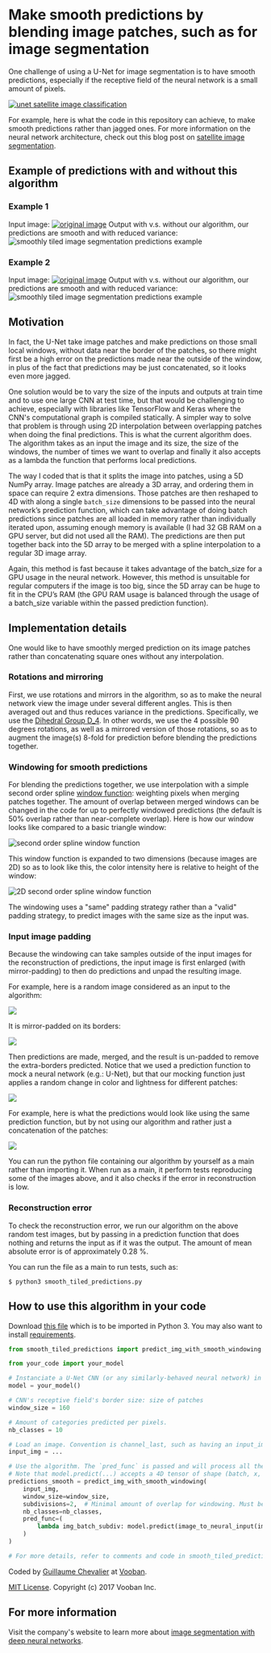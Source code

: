 # Make smooth predictions by blending image patches, such as for image segmentation

One challenge of using a U-Net for image segmentation is to have smooth predictions, especially if the receptive field of the neural network is a small amount of pixels.

[![unet satellite image classification](images/unet-satellite-image-classification.jpg)](https://vooban.com/en/tips-articles-geek-stuff/satellite-image-segmentation-workflow-with-u-net/)

For example, here is what the code in this repository can achieve, to make smooth predictions rather than jagged ones. For more information on the neural network architecture, check out this blog post on [satellite image segmentation](https://vooban.com/en/tips-articles-geek-stuff/satellite-image-segmentation-workflow-with-u-net/).

## Example of predictions with and without this algorithm
### Example 1
Input image:
[![original image](images/6100_1_3.jpg)](https://www.kaggle.com/c/dstl-satellite-imagery-feature-detection)
Output with v.s. without our algorithm, our predictions are smooth and with reduced variance:
![smoothly tiled image segmentation predictions example](images/6100_1_3_before_after.gif)

### Example 2
Input image:
[![original image](images/6100_2_4.jpg)](https://www.kaggle.com/c/dstl-satellite-imagery-feature-detection)
Output with v.s. without our algorithm, our predictions are smooth and with reduced variance:
![smoothly tiled image segmentation predictions example](images/6100_2_4_before_after.gif)

## Motivation

In fact, the U-Net take image patches and make predictions on those small local windows, without data near the border of the patches, so there might first be a high error on the predictions made near the outside of the window, in plus of the fact that predictions may be just concatenated, so it looks even more jagged.

One solution would be to vary the size of the inputs and outputs at train time and to use one large CNN at test time, but that would be challenging to achieve, especially with libraries like TensorFlow and Keras where the CNN's computational graph is compiled statically. A simpler way to solve that problem is through using 2D interpolation between overlapping patches when doing the final predictions. This is what the current algorithm does. The algorithm takes as an input the image and its size, the size of the windows, the number of times we want to overlap and finally it also accepts as a lambda the function that performs local predictions.

The way I coded that is that it splits the image into patches, using a 5D NumPy array. Image patches are already a 3D array, and ordering them in space can require 2 extra dimensions. Those patches are then reshaped to 4D with along a single `batch_size` dimensions to be passed into the neural network’s prediction function, which can take advantage of doing batch predictions since patches are all loaded in memory rather than individually iterated upon, assuming enough memory is available (I had 32 GB RAM on a GPU server, but did not used all the RAM). The predictions are then put together back into the 5D array to be merged with a spline interpolation to a regular 3D image array.

Again, this method is fast because it takes advantage of the batch_size for a GPU usage in the neural network. However, this method is unsuitable for regular computers if the image is too big, since the 5D array can be huge to fit in the CPU’s RAM (the GPU RAM usage is balanced through the usage of a batch_size variable within the passed prediction function).

## Implementation details

One would like to have smoothly merged prediction on its image patches rather than concatenating square ones without any interpolation.

### Rotations and mirroring

First, we use rotations and mirrors in the algorithm, so as to make the neural network view the image under several different angles. This is then averaged out and thus reduces variance in the predictions. Specifically, we use the [Dihedral Group D_4](http://mathworld.wolfram.com/DihedralGroupD4.html). In other words, we use the 4 possible 90 degrees rotations, as well as a mirrored version of those rotations, so as to augment the image(s) 8-fold for prediction before blending the predictions together.

### Windowing for smooth predictions

For blending the predictions together, we use interpolation with a simple second order spline [window function](https://en.wikipedia.org/wiki/Window_function): weighting pixels when merging patches together. The amount of overlap between merged windows can be changed in the code for up to perfectly windowed predictions (the default is 50% overlap rather than near-complete overlap). Here is how our window looks like compared to a basic triangle window:

![second order spline window function](images/spline.png)

This window function is expanded to two dimensions (because images are 2D) so as to look like this, the color intensity here is relative to height of the window:

![2D second order spline window function](images/2D_spline.png)

The windowing uses a "same" padding strategy rather than a "valid" padding strategy, to predict images with the same size as the input was.

### Input image padding

Because the windowing can take samples outside of the input images for the reconstruction of predictions, the input image is first enlarged (with mirror-padding) to then do predictions and unpad the resulting image.

For example, here is a random image considered as an input to the algorithm:

![](images/figure_1.png)

It is mirror-padded on its borders:

![](images/figure_2.png)

Then predictions are made, merged, and the result is un-padded to remove the extra-borders predicted. Notice that we used a prediction function to mock a neural network (e.g.: U-Net), but that our mocking function just applies a random change in color and lightness for different patches:

![](images/figure_3.png)

For example, here is what the predictions would look like using the same prediction function, but by not using our algorithm and rather just a concatenation of the patches:

![](images/figure_4.png)

You can run the python file containing our algorithm by yourself as a main rather than importing it. When run as a main, it perform tests reproducing some of the images above, and it also checks if the error in reconstruction is low.

### Reconstruction error

To check the reconstruction error, we run our algorithm on the above random test images, but by passing in a prediction function that does nothing and returns the input as if it was the output. The amount of mean absolute error is of approximately 0.28 %.

You can run the file as a main to run tests, such as:
```
$ python3 smooth_tiled_predictions.py
```

## How to use this algorithm in your code

Download [this file](https://github.com/Vooban/Smoothly-Blend-Image-Patches/blob/master/smooth_tiled_predictions.py) which is to be imported in Python 3. You may also want to install [requirements](https://github.com/Vooban/Smoothly-Blend-Image-Patches/blob/master/requirements.txt).

```python
from smooth_tiled_predictions import predict_img_with_smooth_windowing

from your_code import your_model

# Instanciate a U-Net CNN (or any similarly-behaved neural network) in the variable named `model`. We use a Keras model but it can be anything:
model = your_model()

# CNN's receptive field's border size: size of patches
window_size = 160

# Amount of categories predicted per pixels.
nb_classes = 10

# Load an image. Convention is channel_last, such as having an input_img.shape of: (x, y, nb_channels), where nb_channels is of 3 for regular RGB images.
input_img = ...

# Use the algorithm. The `pred_func` is passed and will process all the image 8-fold by tiling small patches with overlap, called once with all those image as a batch outer dimension.
# Note that model.predict(...) accepts a 4D tensor of shape (batch, x, y, nb_channels), such as a Keras model.
predictions_smooth = predict_img_with_smooth_windowing(
    input_img,
    window_size=window_size,
    subdivisions=2,  # Minimal amount of overlap for windowing. Must be an even number.
    nb_classes=nb_classes,
    pred_func=(
        lambda img_batch_subdiv: model.predict(image_to_neural_input(img_batch_subdiv))
    )
)

# For more details, refer to comments and code in smooth_tiled_predictions.py
```

Coded by [Guillaume Chevalier](https://github.com/guillaume-chevalier) at [Vooban](https://vooban.com/en/).

[MIT License](https://github.com/Vooban/Smoothly-Blend-Image-Patches/blob/master/LICENSE). Copyright (c) 2017 Vooban Inc.

## For more information

Visit the company's website to learn more about [image segmentation with deep neural networks](https://vooban.com/en/tips-articles-geek-stuff/satellite-image-segmentation-workflow-with-u-net/).
